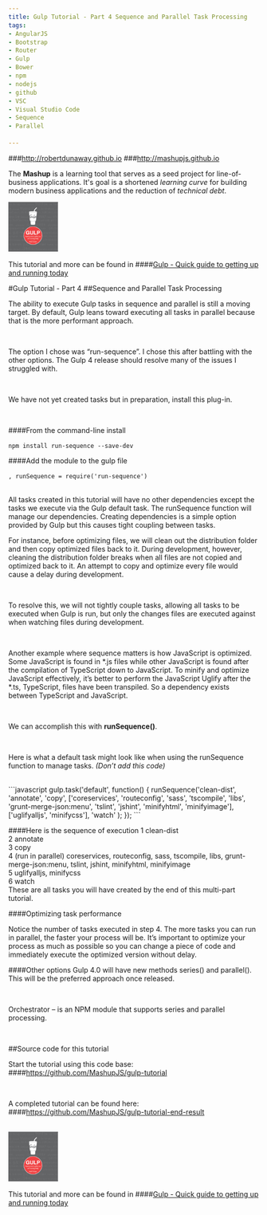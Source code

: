 ```yaml
---
title: Gulp Tutorial - Part 4 Sequence and Parallel Task Processing
tags: 
- AngularJS
- Bootstrap
- Router
- Gulp
- Bower
- npm
- nodejs
- github
- VSC
- Visual Studio Code
- Sequence
- Parallel

---
```


###http://robertdunaway.github.io
###http://mashupjs.github.io


The **Mashup** is a learning tool that serves as a seed project for line-of-business applications.  It's goal is a shortened *learning curve* for building modern business applications and the reduction of *technical debt*.
<br>

 <img src="https://raw.githubusercontent.com/MashupJS/MashupJS/master/docs/mashupWorkflow/gulp/bookcoverimage.PNG" alt="Smiley face" height="100" width="100"> 

This tutorial and more can be found in
####[Gulp - Quick guide to getting up and running today](http://www.amazon.com/Gulp-Quick-guide-getting-running-ebook/dp/B010NXMFF6/)

#Gulp Tutorial - Part 4
##Sequence and Parallel Task Processing

The ability to execute Gulp tasks in sequence and parallel is still a moving target.  By default, Gulp leans toward executing all tasks in parallel because that is the more performant approach. 
 
<br>

The option I chose was “run-sequence”.  I chose this after battling with the other options.  The Gulp 4 release should resolve many of the issues I struggled with.

<br>

We have not yet created tasks but in preparation, install this plug-in.

<br>

####From the command-line install
```
npm install run-sequence --save-dev
```

####Add the module to the gulp file
```
, runSequence = require('run-sequence')
```
<br>
All tasks created in this tutorial will have no other dependencies except the tasks we execute via the Gulp default task.  The runSequence function will manage our dependencies.  Creating dependencies is a simple option provided by Gulp but this causes tight coupling between tasks.  

<br>

For instance, before optimizing files, we will clean out the distribution folder and then copy optimized files back to it.  During development, however, cleaning the distribution folder breaks when all files are not copied and optimized back to it.  An attempt to copy and optimize every file would cause a delay during development.

<br>

To resolve this, we will not tightly couple tasks, allowing all tasks to be executed when Gulp is run, but only the changes files are executed against when watching files during development.

<br>

Another example where sequence matters is how JavaScript is optimized.  Some JavaScript is found in *.js files while other JavaScript is found after the compilation of TypeScript down to JavaScript.  To minify and optimize JavaScript effectively, it’s better to perform the JavaScript Uglify after the *.ts, TypeScript, files have been transpiled.  So a dependency exists between TypeScript and JavaScript.

<br>

We can accomplish this with **runSequence()**.

<br>

Here is what a default task might look like when using the runSequence function to manage tasks.
*(Don’t add this code)*

<br>
```javascript
gulp.task('default', function() { runSequence('clean-dist',
                                  'annotate',
                                  'copy',
                                  ['coreservices', 'routeconfig', 'sass', 'tscompile', 'libs', 'grunt-merge-json:menu', 
                                      'tslint', 'jshint', 'minifyhtml', 'minifyimage'],
                                  ['uglifyalljs', 'minifycss'],
                                  'watch'
                                          );
});
```

####Here is the sequence of execution
1 clean-dist
<br>
2 annotate
<br>
3 copy
<br>
4 (run in parallel) coreservices, routeconfig, sass, tscompile, libs, grunt-merge-json:menu, tslint, jshint, minifyhtml, minifyimage
<br>
5 uglifyalljs, minifycss
<br>
6 watch
<br>
These are all tasks you will have created by the end of this multi-part tutorial.

####Optimizing task performance

Notice the number of tasks executed in step 4.  The more tasks you can run in parallel, the faster your process will be.  It’s important to optimize your process as much as possible so you can change a piece of code and immediately execute the optimized version without delay.

####Other options
Gulp 4.0 will have new methods series() and parallel(). This will be the preferred approach once released.

<br>

Orchestrator – is an NPM module that supports series and parallel processing.


<br>

##Source code for this tutorial


Start the tutorial using this code base:  
####https://github.com/MashupJS/gulp-tutorial

<br>

A completed tutorial can be found here:  
####https://github.com/MashupJS/gulp-tutorial-end-result

<br>

 <img src="https://raw.githubusercontent.com/MashupJS/MashupJS/master/docs/mashupWorkflow/gulp/bookcoverimage.PNG" alt="Smiley face" height="100" width="100"> 

This tutorial and more can be found in
####[Gulp - Quick guide to getting up and running today](http://www.amazon.com/Gulp-Quick-guide-getting-running-ebook/dp/B010NXMFF6/)